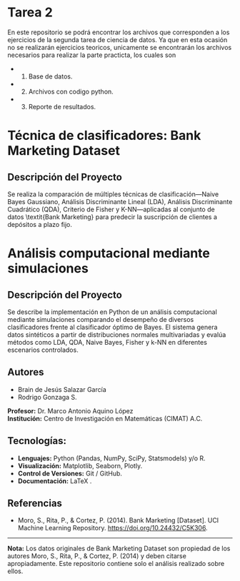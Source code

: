 # Tarea 2
En este repositorio se podrá encontrar los archivos que corresponden a los ejercicios de la segunda tarea de ciencia de datos.
Ya que en esta ocasión no se realizarán ejercicios teoricos, unicamente se encontrarán los archivos necesarios para realizar la parte practicta, los cuales son
- 1. Base de datos.
- 2. Archivos con codigo python.
- 3. Reporte de resultados.

# Técnica de clasificadores: Bank Marketing Dataset
## Descripción del Proyecto
Se realiza la comparación de múltiples técnicas de clasificación—Naive Bayes Gaussiano, Análisis Discriminante Lineal (LDA), Análisis Discriminante Cuadrático (QDA), Criterio de Fisher y K-NN—aplicadas al conjunto de datos \textit{Bank Marketing} para predecir la suscripción de clientes a depósitos a plazo fijo.

# Análisis computacional mediante simulaciones
## Descripción del Proyecto
Se describe la implementación en Python de un análisis computacional mediante simulaciones comparando el desempeño de diversos clasificadores frente al clasificador óptimo de Bayes. El sistema genera datos sintéticos a partir de distribuciones normales multivariadas y evalúa métodos como LDA, QDA, Naive Bayes, Fisher y k-NN en diferentes escenarios controlados.

## Autores
- Brain de Jesús Salazar García
- Rodrigo Gonzaga S.

**Profesor:** Dr. Marco Antonio Aquino López  
**Institución:** Centro de Investigación en Matemáticas (CIMAT) A.C.


## Tecnologías:

- **Lenguajes:** Python (Pandas, NumPy, SciPy, Statsmodels) y/o R.
- **Visualización:** Matplotlib, Seaborn, Plotly.
- **Control de Versiones:** Git / GitHub.
- **Documentación:** LaTeX .


## Referencias
- Moro, S., Rita, P., & Cortez, P. (2014). Bank Marketing [Dataset]. UCI Machine Learning Repository. https://doi.org/10.24432/C5K306.

---




**Nota:** Los datos originales de Bank Marketing Dataset son propiedad de los autores Moro, S., Rita, P., & Cortez, P. (2014) y deben citarse apropiadamente. Este repositorio contiene solo el análisis realizado sobre ellos.
